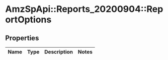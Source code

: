# AmzSpApi::Reports_20200904::ReportOptions

## Properties
Name | Type | Description | Notes
------------ | ------------- | ------------- | -------------

